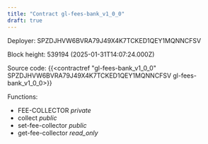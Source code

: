 ```yaml
---
title: "Contract gl-fees-bank_v1_0_0"
draft: true
---
```

Deployer: SPZDJHVW6BVRA79J49X4K7TCKED1QEY1MQNNCFSV


 



Block height: 539194 (2025-01-31T14:07:24.000Z)

Source code: {{<contractref "gl-fees-bank_v1_0_0" SPZDJHVW6BVRA79J49X4K7TCKED1QEY1MQNNCFSV gl-fees-bank_v1_0_0>}}

Functions:

* FEE-COLLECTOR _private_
* collect _public_
* set-fee-collector _public_
* get-fee-collector _read_only_
